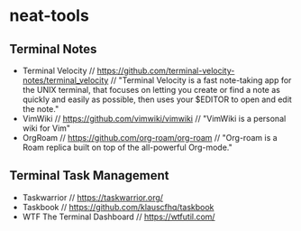 # neat-tools

## Terminal Notes
- Terminal Velocity // https://github.com/terminal-velocity-notes/terminal_velocity // "Terminal Velocity is a fast note-taking app for the UNIX terminal, that focuses on letting you create or find a note as quickly and easily as possible, then uses your $EDITOR to open and edit the note."
- VimWiki // https://github.com/vimwiki/vimwiki // "VimWiki is a personal wiki for Vim"
- OrgRoam // https://github.com/org-roam/org-roam // "Org-roam is a Roam replica built on top of the all-powerful Org-mode."

## Terminal Task Management
- Taskwarrior // https://taskwarrior.org/
- Taskbook // https://github.com/klauscfhq/taskbook
- WTF The Terminal Dashboard // https://wtfutil.com/
